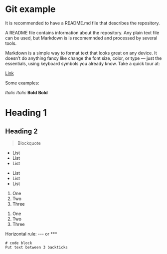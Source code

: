 # Git example
It is recommended to have a README.md file that describes the repository.

A README file contains information about the repository. Any plain text file can be used, but Markdown is is recomemnded and processed by several tools. 

Markdown is a simple way to format text that looks great on any device. It doesn’t do anything fancy like change the font size, color, or type — just the essentials, using keyboard symbols you already know.
Take a quick tour at:

[Link](https://commonmark.org/help/)


Some examples:

*Italic*	_Italic_
**Bold**	__Bold__
# Heading 1
## Heading 2

> Blockquote	 	

* List
* List
* List

- List
- List
- List

1. One
2. Two
3. Three

1) One
2) Two
3) Three

Horizontal rule: 
--- or ***

```
# code block
Put text between 3 backticks
```

